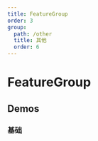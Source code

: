 ```yaml
---
title: FeatureGroup
order: 3
group:
  path: /other
  title: 其他
  order: 6
---
```


# FeatureGroup

## Demos

### 基础

<code src="./featuregroup" />

<API src="../../../src/components/Group/FeatureGroup/index.tsx"></API>
